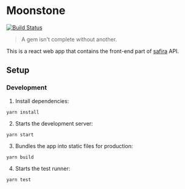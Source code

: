 [safira]: https://github.com/cesium/safira
[semaphore]: https://semaphoreci.com/cesiuminho/moonstone

# Moonstone
[![Build Status](https://semaphoreci.com/api/v1/cesiuminho/moonstone/branches/master/badge.svg)][semaphore]
> A gem isn't complete without another.

This is a react web app that contains the front-end part of [safira][safira]
API.

## Setup

### Development

1. Install dependencies:
```shell
yarn install
```

2. Starts the development server:
```shell
yarn start
```

3. Bundles the app into static files for production:
```shell
yarn build
```

4. Starts the test runner:
```shell
yarn test
```


